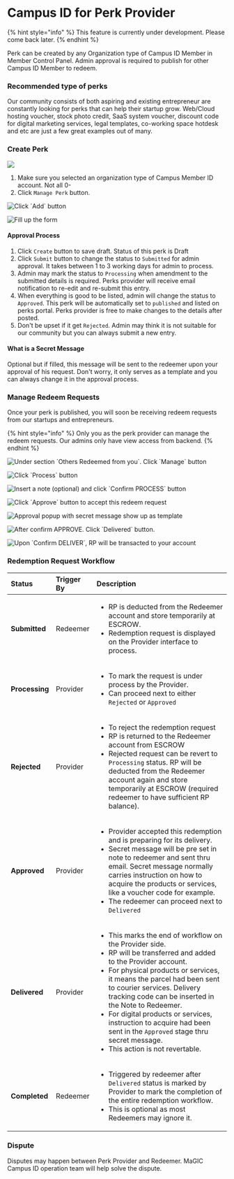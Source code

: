 # Campus ID for Perk Provider

{% hint style="info" %}
This feature is currently under development. Please come back later.
{% endhint %}

Perk can be created by any Organization type of Campus ID Member in Member Control Panel. Admin approval is required to publish for other Campus ID Member to redeem.

### Recommended type of perks

Our community consists of both aspiring and existing entrepreneur are constantly looking for perks that can help their startup grow. Web/Cloud hosting voucher, stock photo credit, SaaS system voucher, discount code for digital marketing services, legal templates, co-working space hotdesk and etc are just a few great examples out of many.

### Create Perk

![](../../.gitbook/assets/screenshot-2021-05-04-at-8.59.47-pm.png)

1. Make sure you selected an organization type of Campus Member ID account. Not all 0-
2. Click `Manage Perk` button.

![Click \`Add\` button](../../.gitbook/assets/screenshot-2021-05-04-at-9.08.01-pm.png)

![Fill up the form](../../.gitbook/assets/screenshot-2021-05-04-at-9.09.39-pm.png)

#### Approval Process

1. Click `Create` button to save draft. Status of this perk is Draft
2. Click `Submit` button to change the status to `Submitted` for admin approval. It takes between 1 to 3 working days for admin to process.
3. Admin may mark the status to `Processing` when amendment to the submitted details is required. Perks provider will receive email notification to re-edit and re-submit this entry.
4. When everything is good to be listed, admin will change the status to `Approved`. This perk will be automatically set to `published` and listed on perks portal. Perks provider is free to make changes to the details after posted. 
5. Don't be upset if it get `Rejected`. Admin may think it is not suitable for our community but you can always submit a new entry. 

#### What is a Secret Message

Optional but if filled, this message will be sent to the redeemer upon your approval of his request. Don't worry, it only serves as a template and you can always change it in the approval process.

### Manage Redeem Requests

Once your perk is published, you will soon be receiving redeem requests from our startups and entrepreneurs.

{% hint style="info" %}
Only you as the perk provider can manage the redeem requests. Our admins only have view access from backend.
{% endhint %}

![Under section \`Others Redeemed from you\`. Click \`Manage\` button](../../.gitbook/assets/screenshot-2021-05-04-at-9.38.58-pm.png)

![Click \`Process\` button](../../.gitbook/assets/screenshot-2021-05-04-at-9.41.10-pm.png)

![Insert a note \(optional\) and click \`Confirm PROCESS\` button](../../.gitbook/assets/screenshot-2021-05-04-at-9.43.18-pm.png)

![Click \`Approve\` button to accept this redeem request](../../.gitbook/assets/screenshot-2021-05-04-at-9.44.17-pm.png)

![Approval popup with secret message show up as template](../../.gitbook/assets/screenshot-2021-05-04-at-9.45.37-pm.png)

![After confirm APPROVE. Click \`Delivered\` button.](../../.gitbook/assets/screenshot-2021-05-04-at-9.47.42-pm.png)

![Upon \`Confirm DELIVER\`, RP will be transacted to your account](../../.gitbook/assets/screenshot-2021-05-04-at-9.49.15-pm.png)

### Redemption Request Workflow

<table>
  <thead>
    <tr>
      <th style="text-align:left">Status</th>
      <th style="text-align:left">Trigger By</th>
      <th style="text-align:left">Description</th>
    </tr>
  </thead>
  <tbody>
    <tr>
      <td style="text-align:left"><b>Submitted</b>
      </td>
      <td style="text-align:left">Redeemer</td>
      <td style="text-align:left">
        <ul>
          <li>RP is deducted from the Redeemer account and store temporarily at ESCROW.</li>
          <li>Redemption request is displayed on the Provider interface to process.</li>
        </ul>
      </td>
    </tr>
    <tr>
      <td style="text-align:left"><b>Processing</b>
      </td>
      <td style="text-align:left">Provider</td>
      <td style="text-align:left">
        <ul>
          <li>To mark the request is under process by the Provider.</li>
          <li>Can proceed next to either <code>Rejected</code> or <code>Approved</code>
          </li>
        </ul>
      </td>
    </tr>
    <tr>
      <td style="text-align:left"><b>Rejected</b>
      </td>
      <td style="text-align:left">Provider</td>
      <td style="text-align:left">
        <ul>
          <li>To reject the redemption request</li>
          <li>RP is returned to the Redeemer account from ESCROW</li>
          <li>Rejected request can be revert to <code>Processing</code> status. RP will
            be deducted from the Redeemer account again and store temporarily at ESCROW
            (required redeemer to have sufficient RP balance).</li>
        </ul>
      </td>
    </tr>
    <tr>
      <td style="text-align:left"><b>Approved</b>
      </td>
      <td style="text-align:left">Provider</td>
      <td style="text-align:left">
        <ul>
          <li>Provider accepted this redemption and is preparing for its delivery.</li>
          <li>Secret message will be pre set in note to redeemer and sent thru email.
            Secret message normally carries instruction on how to acquire the products
            or services, like a voucher code for example.</li>
          <li>The redeemer can proceed next to <code>Delivered</code>
          </li>
        </ul>
      </td>
    </tr>
    <tr>
      <td style="text-align:left"><b>Delivered</b>
      </td>
      <td style="text-align:left">Provider</td>
      <td style="text-align:left">
        <ul>
          <li>This marks the end of workflow on the Provider side.</li>
          <li>RP will be transferred and added to the Provider account.</li>
          <li>For physical products or services, it means the parcel had been sent to
            courier services. Delivery tracking code can be inserted in the Note to
            Redeemer.</li>
          <li>For digital products or services, instruction to acquire had been sent
            in the <code>Approved</code> stage thru secret message.</li>
          <li>This action is not revertable.</li>
        </ul>
      </td>
    </tr>
    <tr>
      <td style="text-align:left"><b>Completed</b>
      </td>
      <td style="text-align:left">Redeemer</td>
      <td style="text-align:left">
        <ul>
          <li>Triggered by redeemer after <code>Delivered</code> status is marked by Provider
            to mark the completion of the entire redemption workflow.</li>
          <li>This is optional as most Redeemers may ignore it.</li>
        </ul>
      </td>
    </tr>
  </tbody>
</table>

### Dispute

Disputes may happen between Perk Provider and Redeemer. MaGIC Campus ID operation team will help solve the dispute. 

